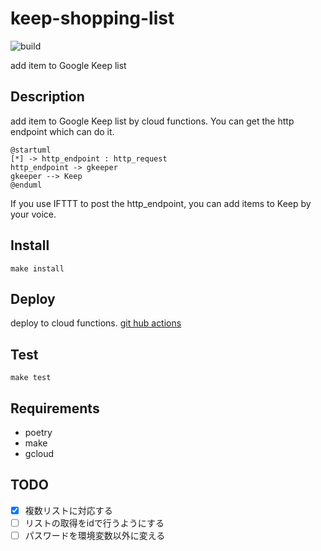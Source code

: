 # keep-shopping-list

![build](https://github.com/tktkc72/gkeeper/workflows/build/badge.svg?branch=master)

add item to Google Keep list

## Description

add item to Google Keep list by cloud functions.
You can get the http endpoint which can do it.

```plantuml
@startuml
[*] -> http_endpoint : http_request
http_endpoint -> gkeeper
gkeeper --> Keep
@enduml
```

If you use IFTTT to post the http_endpoint,
you can add items to Keep by your voice.

## Install

`make install`

## Deploy

deploy to cloud functions.
[git hub actions](https://github.com/taketarouex/gkeeper/actions?query=workflow%3ADelivery)

## Test

`make test`

## Requirements

- poetry
- make
- gcloud

## TODO

- [x] 複数リストに対応する
- [ ] リストの取得をidで行うようにする
- [ ] パスワードを環境変数以外に変える
